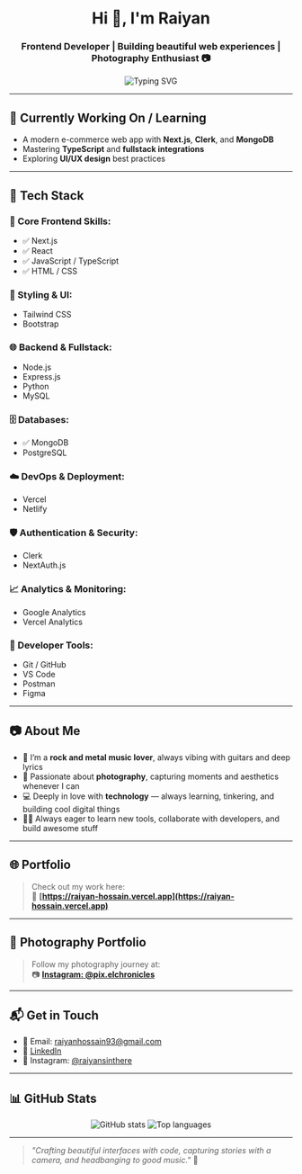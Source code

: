 <h1 align="center">Hi 👋, I'm Raiyan</h1>
<h3 align="center">Frontend Developer | Building beautiful web experiences | Photography Enthusiast 📷</h3>

<p align="center">
  <img src="https://readme-typing-svg.demolab.com?font=Fira+Code&size=22&pause=1000&center=true&width=435&lines=Frontend+Developer;MERN+Stack+Explorer;Next.js+%7C+TypeScript+%7C+MongoDB;Photography+Lover+%7C+Music+Headbanger" alt="Typing SVG" />
</p>

---

## 🔭 Currently Working On / Learning
- A modern e-commerce web app with **Next.js**, **Clerk**, and **MongoDB**
- Mastering **TypeScript** and **fullstack integrations**
- Exploring **UI/UX design** best practices

---

## 🧰 Tech Stack

### 🧠 Core Frontend Skills:
- ✅ Next.js  
- ✅ React  
- ✅ JavaScript / TypeScript  
- ✅ HTML / CSS  

### 🎨 Styling & UI:
- Tailwind CSS  
- Bootstrap  

### 🌐 Backend & Fullstack:
- Node.js  
- Express.js  
- Python  
- MySQL  

### 🗄️ Databases:
- ✅ MongoDB  
- PostgreSQL  

### ☁️ DevOps & Deployment:
- Vercel  
- Netlify  

### 🛡️ Authentication & Security:
- Clerk  
- NextAuth.js  

### 📈 Analytics & Monitoring:
- Google Analytics  
- Vercel Analytics  

### 🧰 Developer Tools:
- Git / GitHub  
- VS Code  
- Postman  
- Figma  

---

## 📷 About Me

- 🎸 I’m a **rock and metal music lover**, always vibing with guitars and deep lyrics  
- 📸 Passionate about **photography**, capturing moments and aesthetics whenever I can  
- 💻 Deeply in love with **technology** — always learning, tinkering, and building cool digital things  
- 🧑‍💻 Always eager to learn new tools, collaborate with developers, and build awesome stuff

---

## 🌐 Portfolio

> Check out my work here:  
🔗 **[https://raiyan-hossain.vercel.app](https://raiyan-hossain.vercel.app)**

---

## 📸 Photography Portfolio

> Follow my photography journey at:  
📷 **[Instagram: @pix.elchronicles](https://www.instagram.com/pix.elchronicles)**

---

## 📬 Get in Touch

- 📧 Email: [raiyanhossain93@gmail.com](mailto:raiyanhossain93@gmail.com)  
- 🔗 [LinkedIn](https://www.linkedin.com/in/sheikh-raiyan-hossain)  
- 📸 Instagram: [@raiyansinthere](https://www.instagram.com/raiyansinthere)

---

## 📊 GitHub Stats

<p align="center">
  <img src="https://github-readme-stats.vercel.app/api?username=raiiyan&show_icons=true&theme=radical" alt="GitHub stats" />
  <img src="https://github-readme-stats.vercel.app/api/top-langs/?username=raiiyan&layout=compact&theme=radical" alt="Top languages" />
</p>

---

> _"Crafting beautiful interfaces with code, capturing stories with a camera, and headbanging to good music."_ 🤘
